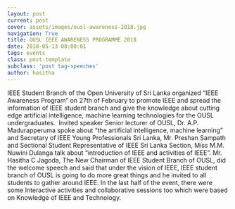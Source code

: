 ```yaml
---
layout: post
current: post
cover: assets/images/ousl-awareness-2018.jpg
navigation: True
title: OUSL IEEE AWARENESS PROGRAMME 2018
date: 2018-05-13 08:00:01
tags: events
class: post-template
subclass: 'post tag-speeches'
author: hasitha
---
```


IEEE Student Branch of the Open University of Sri Lanka organized “IEEE Awareness Program” on 27th of February to promote IEEE and spread the information of IEEE student branch and give the knowledge about cutting edge artificial intelligence, machine learning technologies for the OUSL undergraduates.  Invited speaker Senior lecturer of OUSL, Dr. A.P. Madurapperuma spoke about “the artificial intelligence, machine learning” and Secretary of IEEE Young Professionals Sri Lanka, Mr. Preshan Sampath and Sectional Student Representative of IEEE Sri Lanka Section, Miss M.M. Nuwini Dulanga talk about “introduction of IEEE and activities of IEEE”. Mr. Hasitha C Jagoda, The New Chairman of IEEE Student Branch of OUSL, did the welcome speech and said that under the vision of IEEE, IEEE student branch of OUSL is going to do more great things and he invited to all students to gather around IEEE. In the last half of the event, there were some Interactive activities and collaborative sessions too which were based on Knowledge of IEEE and Technology. 